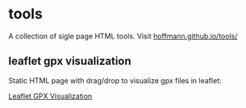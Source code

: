 # tools
A collection of sigle page HTML tools. Visit [hoffmann.github.io/tools/](https://hoffmann.github.io/tools/)


## leaflet gpx visualization

Static HTML page with drag/drop to visualize gpx files in leaflet:

[Leaflet GPX Visualization](./leaflet-gpx-visualization.html)
